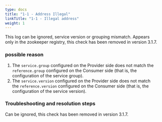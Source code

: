 ```yaml
---
type: docs
title: "1-1 - Address Illegal"
linkTitle: "1-1 - Illegal address"
weight: 1
---
```


This log can be ignored, service version or grouping mismatch. Appears only in the zookeeper registry, this check has been removed in version 3.1.7.

### possible reason
1. The `service.group` configured on the Provider side does not match the `reference.group` configured on the Consumer side (that is, the configuration of the service group).
2. The `service.version` configured on the Provider side does not match the `reference.version` configured on the Consumer side (that is, the configuration of the service version).

### Troubleshooting and resolution steps
Can be ignored, this check has been removed in version 3.1.7.